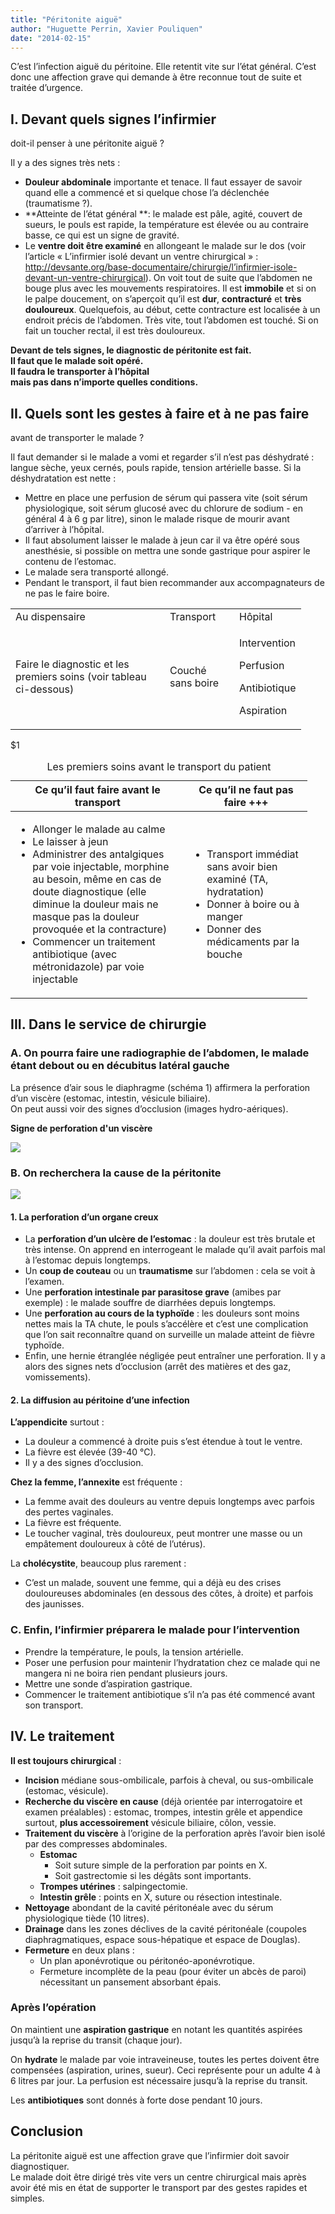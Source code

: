 ```yaml
---
title: "Péritonite aiguë"
author: "Huguette Perrin, Xavier Pouliquen"
date: "2014-02-15"
---
```


<div class="teaser"><p>C’est l’infection aiguë du péritoine. Elle retentit vite sur l’état général. C’est donc une affection grave qui demande à être reconnue tout de suite et traitée d’urgence.</p></div>

## I. Devant quels signes l’infirmier

doit-il penser à une péritonite aiguë ?

Il y a des signes très nets :

- **Douleur abdominale** importante et tenace. Il faut essayer de savoir quand elle a commencé et si quelque chose l’a déclenchée (traumatisme ?).
- **Atteinte de l’état général **: le malade est pâle, agité, couvert de sueurs, le pouls est rapide, la température est élevée ou au contraire basse, ce qui est un signe de gravité.
- Le **ventre doit être examiné** en allongeant le malade sur le dos (voir l’article « L’infirmier isolé devant un ventre chirurgical » : <http://devsante.org/base-documentaire/chirurgie/l’infirmier-isole-devant-un-ventre-chirurgical>). On voit tout de suite que l’abdomen ne bouge plus avec les mouvements respiratoires. Il est **immobile** et si on le palpe doucement, on s’aperçoit qu’il est **dur**, **contracturé** et **très douloureux**. Quelquefois, au début, cette contracture est localisée à un endroit précis de l’abdomen. Très vite, tout l’abdomen est touché. Si on fait un toucher rectal, il est très douloureux.

**Devant de tels signes, le diagnostic de péritonite est fait.  
Il faut que le malade soit opéré.  
Il faudra le transporter à l’hôpital  
mais pas dans n’importe quelles conditions.**

## II. Quels sont les gestes à faire et à ne pas faire

avant de transporter le malade ?

Il faut demander si le malade a vomi et regarder s’il n’est pas déshydraté : langue sèche, yeux cernés, pouls rapide, tension artérielle basse. Si la déshydratation est nette :

- Mettre en place une perfusion de sérum qui passera vite (soit sérum physiologique, soit sérum glucosé avec du chlorure de sodium - en général 4 à 6 g par litre), sinon le malade risque de mourir avant d’arriver à l’hôpital.
- Il faut absolument laisser le malade à jeun car il va être opéré sous anesthésie, si possible on mettra une sonde gastrique pour aspirer le contenu de l’estomac.
- Le malade sera transporté allongé.
- Pendant le transport, il faut bien recommander aux accompagnateurs de ne pas le faire boire.

<table>

<tbody>

<tr>

<td style="width:231px">Au dispensaire</td>

<td style="width:95px">Transport</td>

<td style="width:85px">Hôpital</td>

</tr>

<tr>

<td style="width:231px">Faire le diagnostic et  
les premiers soins (voir tableau ci-dessous)</td>

<td style="width:95px">Couché sans boire</td>

<td style="width:85px">

Intervention

Perfusion

Antibiotique

Aspiration</td>

</tr>

</tbody>

</table>

\$1<table>

<caption>Les premiers soins avant le transport du patient</caption>

<thead>

<tr>

<th scope="col" style="width:259px">Ce qu’il faut faire avant le transport</th>

<th scope="col" style="width:176px">Ce qu’il ne faut pas faire +++</th>

</tr>

</thead>

<tbody>

<tr>

<td style="width:263px"><ul><li>Allonger le malade au calme</li><li>Le laisser à jeun</li><li>Administrer des antalgiques par voie injectable, morphine au besoin, même en cas de doute diagnostique (elle diminue la douleur mais ne masque pas la douleur provoquée et la contracture)</li><li>Commencer un traitement antibiotique (avec métronidazole) par voie injectable</li></ul></td>

<td style="width:180px"><ul><li>Transport immédiat sans avoir bien examiné (TA, hydratation)</li><li>Donner à boire ou à manger</li><li>Donner des médicaments par la bouche</li></ul></td>

</tr>

</tbody>

</table>

## III. Dans le service de chirurgie

### A. On pourra faire une radiographie de l’abdomen, le malade étant debout ou en décubitus latéral gauche

La présence d’air sous le diaphragme (schéma 1) affirmera la perforation d’un viscère (estomac, intestin, vésicule biliaire).  
On peut aussi voir des signes d’occlusion (images hydro-aériques).

**Signe de perforation d'un viscère**

![](image002-2.gif)

### B. On recherchera la cause de la péritonite

![](image004.gif)

#### 1. La perforation d’un organe creux

- La **perforation d’un ulcère de l’estomac** : la douleur est très brutale et très intense. On apprend en interrogeant le malade qu’il avait parfois mal à l’estomac depuis longtemps.
- Un **coup de couteau** ou un **traumatisme** sur l’abdomen : cela se voit à l’examen.
- Une **perforation intestinale par parasitose grave** (amibes par exemple) : le malade souffre de diarrhées depuis longtemps.
- Une **perforation au cours de la typhoïde** : les douleurs sont moins nettes mais la TA chute, le pouls s’accélère et c’est une complication que l’on sait reconnaître quand on surveille un malade atteint de fièvre typhoïde.
- Enfin, une hernie étranglée négligée peut entraîner une perforation. Il y a alors des signes nets d’occlusion (arrêt des matières et des gaz, vomissements).

#### 2. La diffusion au péritoine d’une infection

**L’appendicite** surtout :

- La douleur a commencé à droite puis s’est étendue à tout le ventre.
- La fièvre est élevée (39-40 °C).
- Il y a des signes d’occlusion.

**Chez la femme, l’annexite** est fréquente :

- La femme avait des douleurs au ventre depuis longtemps avec parfois des pertes vaginales.
- La fièvre est fréquente.
- Le toucher vaginal, très douloureux, peut montrer une masse ou un empâtement douloureux à côté de l’utérus).

La **cholécystite**, beaucoup plus rarement :

- C’est un malade, souvent une femme, qui a déjà eu des crises douloureuses abdominales (en dessous des côtes, à droite) et parfois des jaunisses.

### C. Enfin, l’infirmier préparera le malade pour l’intervention 

- Prendre la température, le pouls, la tension artérielle.
- Poser une perfusion pour maintenir l’hydratation chez ce malade qui ne mangera ni ne boira rien pendant plusieurs jours.
- Mettre une sonde d’aspiration gastrique.
- Commencer le traitement antibiotique s’il n’a pas été commencé avant son transport.

## IV. Le traitement

**Il est toujours chirurgical** : 

- **Incision** médiane sous-ombilicale, parfois à cheval, ou sus-ombilicale (estomac, vésicule).
- **Recherche du viscère en cause** (déjà orientée par interrogatoire et examen préalables) : estomac, trompes, intestin grêle et appendice surtout, **plus accessoirement** vésicule biliaire, côlon, vessie.
- **Traitement du viscère** à l’origine de la perforation après l’avoir bien isolé par des compresses abdominales.
  - ​**Estomac**
    - ​Soit suture simple de la perforation par points en X.
    - Soit gastrectomie si les dégâts sont importants.
  - **​Trompes utérines** : salpingectomie.
  - **Intestin grêle** : points en X, suture ou résection intestinale.
- **Nettoyage** abondant de la cavité péritonéale avec du sérum physiologique tiède (10 litres).
- **Drainage** dans les zones déclives de la cavité péritonéale (coupoles diaphragmatiques, espace sous-hépatique et espace de Douglas).
- **Fermeture** en deux plans : 
  - Un plan aponévrotique ou péritonéo-aponévrotique.
  - Fermeture incomplète de la peau (pour éviter un abcès de paroi) nécessitant un pansement absorbant épais.

### Après l’opération

On maintient une **aspiration gastrique** en notant les quantités aspirées jusqu’à la reprise du transit (chaque jour).

On **hydrate** le malade par voie intraveineuse, toutes les pertes doivent être compensées (aspiration, urines, sueur). Ceci représente pour un adulte 4 à 6 litres par jour. La perfusion est nécessaire jusqu’à la reprise du transit.

Les **antibiotiques** sont donnés à forte dose pendant 10 jours.

## Conclusion

La péritonite aiguë est une affection grave que l’infirmier doit savoir diagnostiquer.  
Le malade doit être dirigé très vite vers un centre chirurgical mais après avoir été mis en état de supporter le transport par des gestes rapides et simples.
